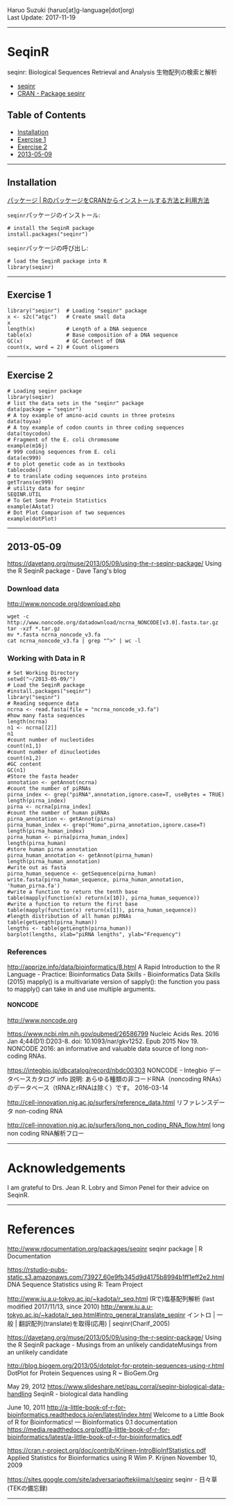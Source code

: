 Haruo Suzuki (haruo[at]g-language[dot]org)  
Last Update: 2017-11-19

----------
# SeqinR
seqinr: Biological Sequences Retrieval and Analysis
生物配列の検索と解析

- [seqinr](http://seqinr.r-forge.r-project.org)
- [CRAN - Package seqinr](https://cran.r-project.org/web/packages/seqinr/index.html)

## Table of Contents
- [Installation](#installation)
- [Exercise 1](#exercise-1)
- [Exercise 2](#exercise-2)
- [2013-05-09](#2013-05-09)

----------
## Installation

[パッケージ | RのパッケージをCRANからインストールする方法と利用方法](http://stat.biopapyrus.net/r/package-function.html)

`seqinr`パッケージのインストール:  

    # install the SeqinR package
    install.packages("seqinr")

`seqinr`パッケージの呼び出し:  

    # load the SeqinR package into R
    library(seqinr)

----------
## Exercise 1

    library("seqinr")  # Loading "seqinr" package
    x <- s2c("atgc")   # Create small data
    x
    length(x)          # Length of a DNA sequence
    table(x)           # Base composition of a DNA sequence
    GC(x)              # GC Content of DNA
    count(x, word = 2) # Count oligomers

----------
## Exercise 2

    # Loading seqinr package
    library(seqinr)
    # list the data sets in the "seqinr" package
    data(package = "seqinr")
    # A toy example of amino-acid counts in three proteins
    data(toyaa)
    # A toy example of codon counts in three coding sequences
    data(toycodon)
    # Fragment of the E. coli chromosome
    example(m16j)
    # 999 coding sequences from E. coli
    data(ec999)
    # to plot genetic code as in textbooks
    tablecode()
    # to translate coding sequences into proteins
    getTrans(ec999)
    # utility data for seqinr
    SEQINR.UTIL
    # To Get Some Protein Statistics
    example(AAstat)
    # Dot Plot Comparison of two sequences
    example(dotPlot)

----------
## 2013-05-09

https://davetang.org/muse/2013/05/09/using-the-r-seqinr-package/
Using the R SeqinR package - Dave Tang's blog

### Download data
http://www.noncode.org/download.php

    wget -c http://www.noncode.org/datadownload/ncrna_NONCODE[v3.0].fasta.tar.gz
	tar -xzf *.tar.gz 
	mv *.fasta ncrna_noncode_v3.fa
	cat ncrna_noncode_v3.fa | grep "^>" | wc -l

### Working with Data in R

    # Set Working Directory
    setwd("~/2013-05-09/")
    # Load the SeqinR package
	#install.packages("seqinr")
	library("seqinr")
    # Reading sequence data
	ncrna <- read.fasta(file = "ncrna_noncode_v3.fa")
	#how many fasta sequences
	length(ncrna)
	n1 <- ncrna[[2]]
	n1
	#count number of nucleotides
	count(n1,1)
	#count number of dinucleotides
	count(n1,2)
	#GC content
	GC(n1)
	#Store the fasta header
	annotation <- getAnnot(ncrna)
	#count the number of piRNAs
    pirna_index <- grep("piRNA",annotation,ignore.case=T, useBytes = TRUE)
	length(pirna_index)
	pirna <- ncrna[pirna_index]
 	#count the number of human piRNAs
	pirna_annotation <- getAnnot(pirna)
	pirna_human_index <- grep("Homo",pirna_annotation,ignore.case=T)
	length(pirna_human_index)
	pirna_human <- pirna[pirna_human_index]
	length(pirna_human)
	#store human pirna annotation
	pirna_human_annotation <- getAnnot(pirna_human)
 	length(pirna_human_annotation)
	#write out as fasta
 	pirna_human_sequence <- getSequence(pirna_human)
	write.fasta(pirna_human_sequence, pirna_human_annotation, 'human_pirna.fa')
	#write a function to return the tenth base
    table(mapply(function(x) return(x[10]), pirna_human_sequence))
	#write a function to return the first base
    table(mapply(function(x) return(x[1]), pirna_human_sequence))
	#length distribution of all human piRNAs
	table(getLength(pirna_human))
	lengths <- table(getLength(pirna_human))
	barplot(lengths, xlab="piRNA lengths", ylab="Frequency")

### References

http://apprize.info/data/bioinformatics/8.html
A Rapid Introduction to the R Language - Practice: Bioinformatics Data Skills - Bioinformatics Data Skills (2015)
mapply() is a multivariate version of sapply(): the function you pass to mapply() can take in and use multiple arguments. 

#### NONCODE
http://www.noncode.org

https://www.ncbi.nlm.nih.gov/pubmed/26586799
Nucleic Acids Res. 2016 Jan 4;44(D1):D203-8. doi: 10.1093/nar/gkv1252. Epub 2015 Nov 19.
NONCODE 2016: an informative and valuable data source of long non-coding RNAs.

https://integbio.jp/dbcatalog/record/nbdc00303
NONCODE - Integbio データベースカタログ
info 説明: 	あらゆる種類の非コードRNA（noncoding RNAs）のデータベース（tRNAとrRNAは除く）です。
2016-03-14

http://cell-innovation.nig.ac.jp/surfers/reference_data.html
リファレンスデータ
non-coding RNA

http://cell-innovation.nig.ac.jp/surfers/long_non_coding_RNA_flow.html
long non coding RNA解析フロー

----------
# Acknowledgements

I am grateful to Drs. Jean R. Lobry and Simon Penel for their advice on SeqinR.

----------
# References

http://www.rdocumentation.org/packages/seqinr
seqinr package | R Documentation

https://rstudio-pubs-static.s3.amazonaws.com/73927_60e9fb345d9d4175b8994b1ff1eff2e2.html
DNA Sequence Statistics using R: Team Project

http://www.iu.a.u-tokyo.ac.jp/~kadota/r_seq.html
(Rで)塩基配列解析
(last modified 2017/11/13, since 2010)
http://www.iu.a.u-tokyo.ac.jp/~kadota/r_seq.html#intro_general_translate_seqinr
イントロ | 一般 | 翻訳配列(translate)を取得(応用) | seqinr(Charif_2005)

https://davetang.org/muse/2013/05/09/using-the-r-seqinr-package/
Using the R SeqinR package - Musings from an unlikely candidateMusings from an unlikely candidate

http://blog.biogem.org/2013/05/dotplot-for-protein-sequences-using-r.html
DotPlot for Protein Sequences using R ~ BioGem.Org

May 29, 2012
https://www.slideshare.net/pau_corral/seqinr-biological-data-handling
SeqinR - biological data handling

June 10, 2011
http://a-little-book-of-r-for-bioinformatics.readthedocs.io/en/latest/index.html
Welcome to a Little Book of R for Bioinformatics! — Bioinformatics 0.1 documentation
https://media.readthedocs.org/pdf/a-little-book-of-r-for-bioinformatics/latest/a-little-book-of-r-for-bioinformatics.pdf

https://cran.r-project.org/doc/contrib/Krijnen-IntroBioInfStatistics.pdf
Applied Statistics for Bioinformatics using R
Wim P. Krijnen
November 10, 2009

https://sites.google.com/site/adversariaoftekijima/r/seqinr
seqinr - 日々草(TEKの備忘録)

----------
